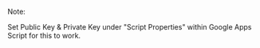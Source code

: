 Note:

Set Public Key & Private Key under "Script Properties" within Google Apps Script for this to work.
